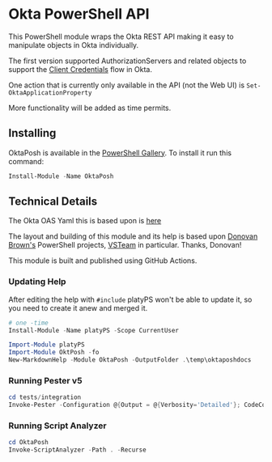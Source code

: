 # Okta PowerShell API

This PowerShell module wraps the Okta REST API making it easy to manipulate objects in Okta individually.

The first version supported AuthorizationServers and related objects to support the [Client Credentials](https://developer.okta.com/docs/guides/implement-client-creds/use-flow/) flow in Okta.

One action that is currently only available in the API (not the Web UI) is `Set-OktaApplicationProperty`

More functionality will be added as time permits.

## Installing

OktaPosh is available in the [PowerShell Gallery](https://www.powershellgallery.com/packages/OktaPosh).  To install it run this command:

```PowerShell
Install-Module -Name OktaPosh
```

## Technical Details

The Okta OAS Yaml this is based upon is [here](https://github.com/okta/okta-sdk-java/blob/master/src/swagger/api.yaml)

The layout and building of this module and its help is based upon [Donovan Brown's](https://github.com/DarqueWarrior) PowerShell projects, [VSTeam](https://github.com/MethodsAndPractices/vsteam) in particular. Thanks, Donovan!

This module is built and published using GitHub Actions.

### Updating Help

After editing the help with `#include` platyPS won't be able to update it, so you need to create it anew and merged it.

```powershell
# one -time
Install-Module -Name platyPS -Scope CurrentUser

Import-Module platyPS
Import-Module OktPosh -fo
New-MarkdownHelp -Module OktaPosh -OutputFolder .\temp\oktaposhdocs
```

### Running Pester v5

```powershell
cd tests/integration
Invoke-Pester -Configuration @{Output = @{Verbosity='Detailed'}; CodeCoverage=@{Enabled=$true}}
```

### Running Script Analyzer

```powershell
cd OktaPosh
Invoke-ScriptAnalyzer -Path . -Recurse
```
